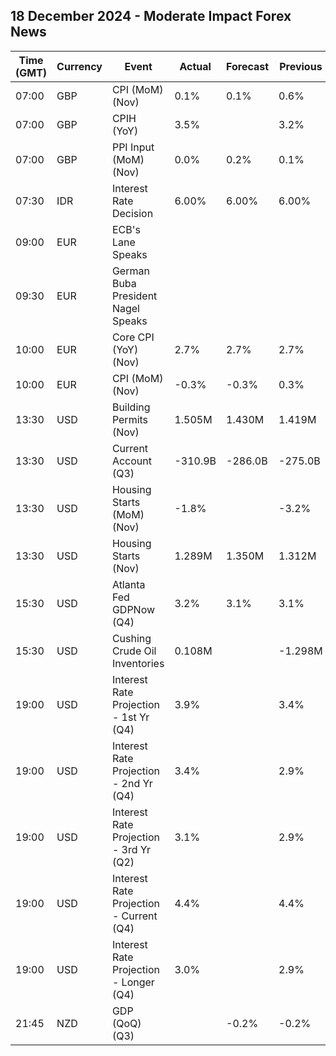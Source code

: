 ## 18 December 2024 - Moderate Impact Forex News

| Time (GMT) | Currency | Event | Actual | Forecast | Previous |
|------|----------|-------|--------|----------|----------|
| 07:00 | GBP | CPI (MoM) (Nov) | 0.1% | 0.1% | 0.6% |
| 07:00 | GBP | CPIH (YoY) | 3.5% |  | 3.2% |
| 07:00 | GBP | PPI Input (MoM) (Nov) | 0.0% | 0.2% | 0.1% |
| 07:30 | IDR | Interest Rate Decision | 6.00% | 6.00% | 6.00% |
| 09:00 | EUR | ECB's Lane Speaks |  |  |  |
| 09:30 | EUR | German Buba President Nagel Speaks |  |  |  |
| 10:00 | EUR | Core CPI (YoY) (Nov) | 2.7% | 2.7% | 2.7% |
| 10:00 | EUR | CPI (MoM) (Nov) | -0.3% | -0.3% | 0.3% |
| 13:30 | USD | Building Permits (Nov) | 1.505M | 1.430M | 1.419M |
| 13:30 | USD | Current Account (Q3) | -310.9B | -286.0B | -275.0B |
| 13:30 | USD | Housing Starts (MoM) (Nov) | -1.8% |  | -3.2% |
| 13:30 | USD | Housing Starts (Nov) | 1.289M | 1.350M | 1.312M |
| 15:30 | USD | Atlanta Fed GDPNow (Q4) | 3.2% | 3.1% | 3.1% |
| 15:30 | USD | Cushing Crude Oil Inventories | 0.108M |  | -1.298M |
| 19:00 | USD | Interest Rate Projection - 1st Yr (Q4) | 3.9% |  | 3.4% |
| 19:00 | USD | Interest Rate Projection - 2nd Yr (Q4) | 3.4% |  | 2.9% |
| 19:00 | USD | Interest Rate Projection - 3rd Yr (Q2) | 3.1% |  | 2.9% |
| 19:00 | USD | Interest Rate Projection - Current (Q4) | 4.4% |  | 4.4% |
| 19:00 | USD | Interest Rate Projection - Longer (Q4) | 3.0% |  | 2.9% |
| 21:45 | NZD | GDP (QoQ) (Q3) |  | -0.2% | -0.2% |
